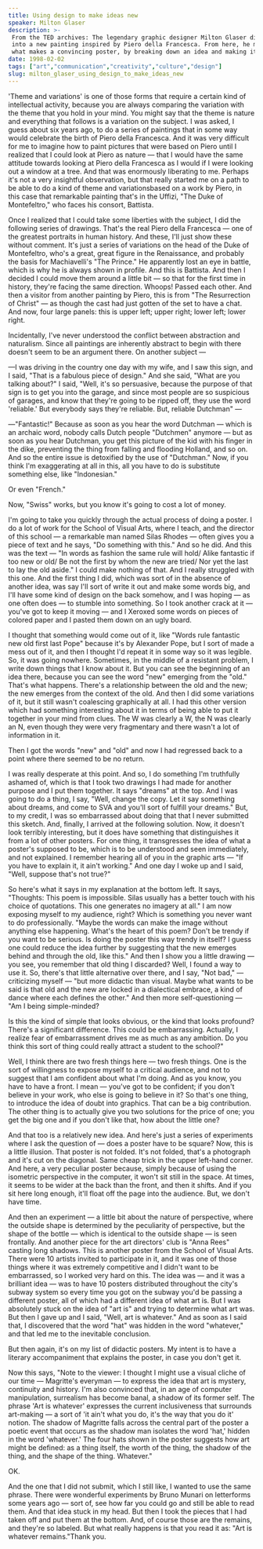 ```yaml
---
title: Using design to make ideas new
speaker: Milton Glaser
description: >-
 From the TED archives: The legendary graphic designer Milton Glaser dives deep
 into a new painting inspired by Piero della Francesca. From here, he muses on
 what makes a convincing poster, by breaking down an idea and making it new.
date: 1998-02-02
tags: ["art","communication","creativity","culture","design"]
slug: milton_glaser_using_design_to_make_ideas_new
---
```


'Theme and variations' is one of those forms that require a certain kind of intellectual
activity, because you are always comparing the variation with the theme that you hold in
your mind. You might say that the theme is nature and everything that follows is a
variation on the subject. I was asked, I guess about six years ago, to do a series of
paintings that in some way would celebrate the birth of Piero della Francesca. And it was
very difficult for me to imagine how to paint pictures that were based on Piero until I
realized that I could look at Piero as nature — that I would have the same attitude
towards looking at Piero della Francesca as I would if I were looking out a window at a
tree. And that was enormously liberating to me. Perhaps it's not a very insightful
observation, but that really started me on a path to be able to do a kind of theme and
variationsbased on a work by Piero, in this case that remarkable painting that's in the
Uffizi, "The Duke of Montefeltro," who faces his consort, Battista.

Once I realized that I could take some liberties with the subject, I did the following
series of drawings. That's the real Piero della Francesca — one of the greatest portraits
in human history. And these, I'll just show these without comment. It's just a series of
variations on the head of the Duke of Montefeltro, who's a great, great figure in the
Renaissance, and probably the basis for Machiavelli's "The Prince." He apparently lost an
eye in battle, which is why he is always shown in profile. And this is Battista. And then I
decided I could move them around a little bit — so that for the first time in history,
they're facing the same direction. Whoops! Passed each other. And then a visitor from
another painting by Piero, this is from "The Resurrection of Christ" — as though the cast
had just gotten of the set to have a chat. And now, four large panels: this is upper left;
upper right; lower left; lower right.

Incidentally, I've never understood the conflict between abstraction and naturalism. Since
all paintings are inherently abstract to begin with there doesn't seem to be an argument
there. On another subject —

—I was driving in the country one day with my wife, and I saw this sign, and I said, "That
is a fabulous piece of design." And she said, "What are you talking about?" I said, "Well,
it's so persuasive, because the purpose of that sign is to get you into the garage, and
since most people are so suspicious of garages, and know that they're going to be ripped
off, they use the word 'reliable.' But everybody says they're reliable. But, reliable
Dutchman" —

—"Fantastic!" Because as soon as you hear the word Dutchman — which is an archaic word,
nobody calls Dutch people "Dutchmen" anymore — but as soon as you hear Dutchman, you get
this picture of the kid with his finger in the dike, preventing the thing from falling and
flooding Holland, and so on. And so the entire issue is detoxified by the use of
"Dutchman." Now, if you think I'm exaggerating at all in this, all you have to do is
substitute something else, like "Indonesian."

Or even "French."

Now, "Swiss" works, but you know it's going to cost a lot of money.

I'm going to take you quickly through the actual process of doing a poster. I do a lot of
work for the School of Visual Arts, where I teach, and the director of this school — a
remarkable man named Silas Rhodes — often gives you a piece of text and he says, "Do
something with this." And so he did. And this was the text — "In words as fashion the same
rule will hold/ Alike fantastic if too new or old/ Be not the first by whom the new are
tried/ Nor yet the last to lay the old aside." I could make nothing of that. And I really
struggled with this one. And the first thing I did, which was sort of in the absence of
another idea, was say I'll sort of write it out and make some words big, and I'll have
some kind of design on the back somehow, and I was hoping — as one often does — to stumble
into something. So I took another crack at it — you've got to keep it moving — and I
Xeroxed some words on pieces of colored paper and I pasted them down on an ugly
board.

I thought that something would come out of it, like "Words rule fantastic new old first
last Pope" because it's by Alexander Pope, but I sort of made a mess out of it, and then I
thought I'd repeat it in some way so it was legible. So, it was going nowhere. Sometimes,
in the middle of a resistant problem, I write down things that I know about it. But you
can see the beginning of an idea there, because you can see the word "new" emerging from
the "old." That's what happens. There's a relationship between the old and the new; the
new emerges from the context of the old. And then I did some variations of it, but it
still wasn't coalescing graphically at all. I had this other version which had something
interesting about it in terms of being able to put it together in your mind from clues.
The W was clearly a W, the N was clearly an N, even though they were very fragmentary and
there wasn't a lot of information in it.

Then I got the words "new" and "old" and now I had regressed back to a point where there
seemed to be no return.

I was really desperate at this point. And so, I do something I'm truthfully ashamed of,
which is that I took two drawings I had made for another purpose and I put them together.
It says "dreams" at the top. And I was going to do a thing, I say, "Well, change the copy.
Let it say something about dreams, and come to SVA and you'll sort of fulfill your
dreams." But, to my credit, I was so embarrassed about doing that that I never submitted
this sketch. And, finally, I arrived at the following solution. Now, it doesn't look
terribly interesting, but it does have something that distinguishes it from a lot of other
posters. For one thing, it transgresses the idea of what a poster's supposed to be, which
is to be understood and seen immediately, and not explained. I remember hearing all of you
in the graphic arts — "If you have to explain it, it ain't working." And one day I woke up
and I said, "Well, suppose that's not true?"

So here's what it says in my explanation at the bottom left. It says, "Thoughts: This poem
is impossible. Silas usually has a better touch with his choice of quotations. This one
generates no imagery at all." I am now exposing myself to my audience, right? Which is
something you never want to do professionally. "Maybe the words can make the image without
anything else happening. What's the heart of this poem? Don't be trendy if you want to be
serious. Is doing the poster this way trendy in itself? I guess one could reduce the idea
further by suggesting that the new emerges behind and through the old, like this." And
then I show you a little drawing — you see, you remember that old thing I discarded? Well,
I found a way to use it. So, there's that little alternative over there, and I say, "Not
bad," — criticizing myself — "but more didactic than visual. Maybe what wants to be said
is that old and the new are locked in a dialectical embrace, a kind of dance where each
defines the other." And then more self-questioning — "Am I being simple-minded?

Is this the kind of simple that looks obvious, or the kind that looks profound? There's a
significant difference. This could be embarrassing. Actually, I realize fear of
embarrassment drives me as much as any ambition. Do you think this sort of thing could
really attract a student to the school?"

Well, I think there are two fresh things here — two fresh things. One is the sort of
willingness to expose myself to a critical audience, and not to suggest that I am
confident about what I'm doing. And as you know, you have to have a front. I mean — you've
got to be confident; if you don't believe in your work, who else is going to believe in
it? So that's one thing, to introduce the idea of doubt into graphics. That can be a big
contribution. The other thing is to actually give you two solutions for the price of one;
you get the big one and if you don't like that, how about the little one?

And that too is a relatively new idea. And here's just a series of experiments where I ask
the question of — does a poster have to be square? Now, this is a little illusion. That
poster is not folded. It's not folded, that's a photograph and it's cut on the diagonal.
Same cheap trick in the upper left-hand corner. And here, a very peculiar poster because,
simply because of using the isometric perspective in the computer, it won't sit still in
the space. At times, it seems to be wider at the back than the front, and then it shifts.
And if you sit here long enough, it'll float off the page into the audience. But, we don't
have time.

And then an experiment — a little bit about the nature of perspective, where the outside
shape is determined by the peculiarity of perspective, but the shape of the bottle — which
is identical to the outside shape — is seen frontally. And another piece for the art
directors' club is "Anna Rees" casting long shadows. This is another poster from the
School of Visual Arts. There were 10 artists invited to participate in it, and it was one
of those things where it was extremely competitive and I didn't want to be embarrassed, so
I worked very hard on this. The idea was — and it was a brilliant idea — was to have 10
posters distributed throughout the city's subway system so every time you got on the
subway you'd be passing a different poster, all of which had a different idea of what art
is. But I was absolutely stuck on the idea of "art is" and trying to determine what art
was. But then I gave up and I said, "Well, art is whatever." And as soon as I said that, I
discovered that the word "hat" was hidden in the word "whatever," and that led me to the
inevitable conclusion.

But then again, it's on my list of didactic posters. My intent is to have a literary
accompaniment that explains the poster, in case you don't get it.

Now this says, "Note to the viewer: I thought I might use a visual cliche of our time —
Magritte's everyman — to express the idea that art is mystery, continuity and history. I'm
also convinced that, in an age of computer manipulation, surrealism has become banal, a
shadow of its former self. The phrase 'Art is whatever' expresses the current
inclusiveness that surrounds art-making — a sort of 'it ain't what you do, it's the way
that you do it' notion. The shadow of Magritte falls across the central part of the poster
a poetic event that occurs as the shadow man isolates the word 'hat,' hidden in the word
'whatever.' The four hats shown in the poster suggests how art might be defined: as a
thing itself, the worth of the thing, the shadow of the thing, and the shape of the thing.
Whatever."

OK.

And the one that I did not submit, which I still like, I wanted to use the same phrase.
There were wonderful experiments by Bruno Munari on letterforms some years ago — sort of,
see how far you could go and still be able to read them. And that idea stuck in my head.
But then I took the pieces that I had taken off and put them at the bottom. And, of course
those are the remains, and they're so labeled. But what really happens is that you read it
as: "Art is whatever remains."Thank you.

<!--
ad_duration=3.33
comment_count=21
event="TED1998"
external_start_time=0
has_talk_citation=0
intro_duration=11.82
is_subtitle_required="False"
is_talk_featured="True"
language="en"
language_swap="False"
native_language="en"
number_of_related_talks=6
number_of_speakers=1
number_of_subtitled_videos=20
number_of_tags=5
number_of_talk_download_languages=20
number_of_talk_more_resources=0
number_of_talk_recommendations=0
number_of_talks_take_actions=0
post_ad_duration=0.83
published_timestamp="2009-02-11 01:00:00"
recording_date="1998-02-02"
speaker_description="Graphic designer"
speaker_is_published=1
speaker_name="Milton Glaser"
speaker_what_others_say="The hallmarks of his work are its simplicity, wit and elegance; it may be commercial art, but with a capital A."
talk_more_resources=[]
talk_name="Using design to make ideas new"
talks_tags=["art","communication","creativity","culture","design"]
talks_take_action=[]
url_photo_speaker="https://pe.tedcdn.com/images/ted/71414_254x191.jpg"
url_photo_talk="https://s3.amazonaws.com/talkstar-photos/uploads/50af9a21-76a5-4566-84b8-c4310a51108c/MiltonGlaser_1998-embed.jpg"
url_webpage="https://www.ted.com/talks/milton_glaser_using_design_to_make_ideas_new"
video_type_name="TED Stage Talk"
-->